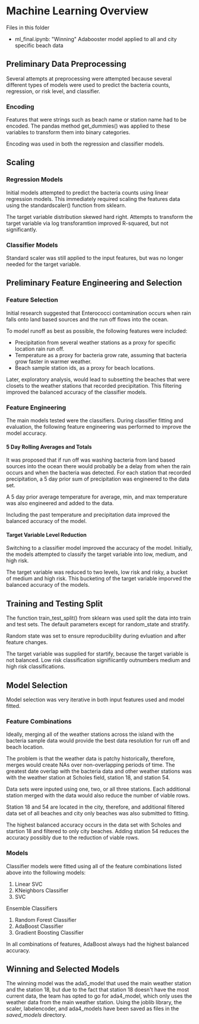 # Machine Learning Overview

Files in this folder
- ml_final.ipynb: "Winning" Adabooster model applied to all and city specific beach data

## Preliminary Data Preprocessing

Several attempts at preprocessing were attempted because several different types of models were used to predict the bacteria counts, regression,  or risk level, and  classifier.

### Encoding

Features that were strings such as beach name or station name had to be encoded. The pandas method get_dummies() was applied to these variables to transform them into binary categories.

Encoding was used in both the regression and classifier models.

## Scaling

### Regression Models

Initial models attempted to predict the bacteria counts using linear regression models. This immediately required scaling the features data using the standardscaler() function from sklearn.

The target variable distribution skewed hard right. Attempts to transform the target variable via log transforamtion improved R-squared, but not significantly.

### Classifier Models

Standard scaler was still applied to the input features, but was no longer needed for the target variable.

## Preliminary Feature Engineering and Selection

### Feature Selection

Initial research suggested that Enterococci contamination occurs when rain falls onto land based sources and the run off flows into the ocean. 

To model runoff as best as possible, the following features were included:
- Precipitation from several weather stations as a proxy for specific location rain run off.
- Temperature as a proxy for bacteria grow rate, assuming that bacteria grow faster in warmer weather.
- Beach sample station ids, as a proxy for beach locations.

Later, exploratory analysis, would lead to subsetting the beaches that were closets to the weather stations that recorded precipitation. This filtering improved the balanced accuracy of the classifier models.

### Feature Engineering

The main models tested were the classifiers. During classifier fitting and evaluation, the following feature engineering was performed to improve the model accuracy.

#### 5 Day Rolling Averages and Totals

It was proposed that if run off was washing bacteria from land based sources into the ocean there would probably be a delay from when the rain occurs and when the bacteria was detected. For each station that recorded precipitation, a 5 day prior sum of precipitation was engineered to the data set.

A 5 day prior average temperature for average, min, and max temperature was also engineered and added to the data.

Including the past temperature and precipitation data improved the balanced accuracy of the model.

#### Target Variable Level Reduction

Switching to a classifier model improved the accuracy of the model. Initially, the models attempted to classify the target variable into low, medium, and high risk. 

The target variable was reduced to two levels, low risk and risky, a bucket of medium and high risk. This bucketing of the target variable imporved the balanced accuracy of the models.

## Training and Testing Split

The function train_test_split() from sklearn was used split the data into train and test sets. The default parameters except for random_state and stratify.

Random state was set to ensure reproducibility during evluation and after feature changes.

The target variable was supplied for startify, because the target variable is not balanced. Low risk classification signifiicantly outnumbers medium and high risk classifications.

## Model Selection

Model selection was very iterative in both input features used and model fitted. 

### Feature Combinations

Ideally, merging all of the weather stations across the island with the bacteria sample data would provide the best data resolution for run off and beach location. 

The problem is that the weather data is patchy historically, therefore, merges would create NAs over non-overlapping periods of time. The greatest date overlap with the bacteria data and other weather stations was with the weather station at Scholes field, station 18, and station 54. 

Data sets were inputed using one, two, or all three stations. Each additional station merged with the data would also reduce the number of viable rows.

Station 18 and 54 are located in the city, therefore, and additional filtered data set of all beaches and city only beaches was also submitted to fitting.

The highest balanced accuracy occurs in the data set with Scholes and startion 18 and filtered to only city beaches. Adding station 54 reduces the accuracy possibly due to the reduction of viable rows.

### Models

Classifier models were fitted using all of the feature combinations listed above into the following models:

1. Linear SVC
2. KNeighbors Classifier
3. SVC

Ensemble Classifiers
1. Random Forest Classifier
2. AdaBoost Classifier
3. Gradient Boosting Classifier

In all combinations of features, AdaBoost always had the highest balanced accuracy.

## Winning and Selected Models

The winning model was the ada5_model that used the main weather station and the station 18, but due to the fact that station 18 doesn't have the most current data, the team has opted to go for ada4_model, which only uses the weather data from the main weather station. Using the joblib library, the scaler, labelencoder, and ada4_models have been saved as files in the *saved_models* directory.

